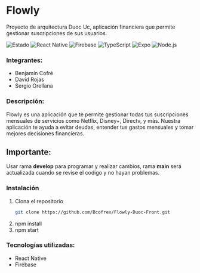 # Flowly 
Proyecto de arquitectura Duoc Uc, aplicación financiera que permite gestionar suscripciones de sus usuarios.

![Estado](https://img.shields.io/badge/Estado-En%20desarrollo-blue)
![React Native](https://img.shields.io/badge/React_Native-v0.71.8-blue?logo=react&logoColor=white)
![Firebase](https://img.shields.io/badge/Firebase-v9.0.0-orange?logo=firebase)
![TypeScript](https://img.shields.io/badge/TypeScript-v4.9.5-blue?logo=typescript&logoColor=white)
![Expo](https://img.shields.io/badge/Expo-v48.0.0-black?logo=expo)
![Node.js](https://img.shields.io/badge/Node.js-v18.17.0-green?logo=node.js)

### Integrantes:
- Benjamín Cofré
- David Rojas
- Sergio Orellana

### Descripción:
Flowly es una aplicación que te permite gestionar todas tus suscripciones mensuales de servicios como Netflix, Disney+, Directv, y más. Nuestra aplicación te ayuda a evitar deudas, entender tus gastos mensuales y tomar mejores decisiones financieras.

## Importante: 
Usar rama **develop** para programar y realizar cambios, rama **main** será actualizada cuando se revise el codigo y no hayan problemas.
### Instalación
1. Clona el repositorio
   ```bash
   git clone https://github.com/Bcofrex/Flowly-Duoc-Front.git
2. npm install
3. npm start

### Tecnologías utilizadas:
- React Native
- Firebase



